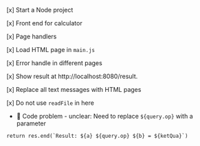 [x] Start a Node project

[x] Front end for calculator

[x] Page handlers

[x] Load HTML page in `main.js`

[x] Error handle in different pages

[x] Show result at http://localhost:8080/result.

[x] Replace all text messages with HTML pages

[x] Do not use `readFile` in here

- :notebook: Code problem - unclear: Need to replace `${query.op}` with a parameter
```
return res.end(`Result: ${a} ${query.op} ${b} = ${ketQua}`)
```